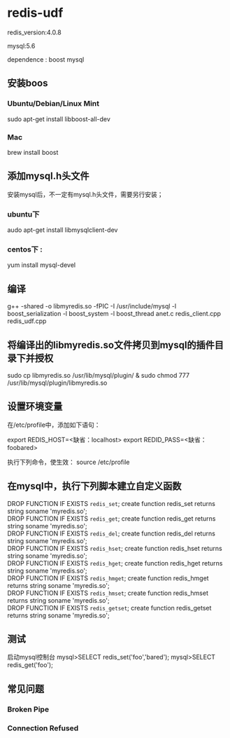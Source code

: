 # redis-udf

redis_version:4.0.8

mysql:5.6

dependence : boost mysql

## 安装boos
### Ubuntu/Debian/Linux Mint
  sudo apt-get install libboost-all-dev

### Mac
  brew install boost

## 添加mysql.h头文件
   安装mysql后，不一定有mysql.h头文件，需要另行安装；
### ubuntu下   
   audo apt-get install libmysqlclient-dev

### centos下 :
   yum install mysql-devel

## 编译
   g++ -shared -o libmyredis.so -fPIC -I /usr/include/mysql -l boost_serialization -l boost_system -l boost_thread  anet.c redis_client.cpp redis_udf.cpp


## 将编译出的libmyredis.so文件拷贝到mysql的插件目录下并授权
   sudo cp libmyredis.so /usr/lib/mysql/plugin/ & sudo chmod 777 /usr/lib/mysql/plugin/libmyredis.so

## 设置环境变量
   在/etc/profile中，添加如下语句：

   export REDIS_HOST=<缺省：localhost>
   export REDID_PASS=<缺省：foobared>

执行下列命令，使生效：
   source /etc/profile


## 在mysql中，执行下列脚本建立自定义函数

   DROP FUNCTION IF EXISTS `redis_set`; create function redis_set returns string soname 'myredis.so';   
   DROP FUNCTION IF EXISTS `redis_get`; create function redis_get returns string soname 'myredis.so';   
   DROP FUNCTION IF EXISTS `redis_del`; create function redis_del returns string soname 'myredis.so';   
   DROP FUNCTION IF EXISTS `redis_hset`; create function redis_hset returns string soname 'myredis.so';   
   DROP FUNCTION IF EXISTS `redis_hget`; create function redis_hget returns string soname 'myredis.so';   
   DROP FUNCTION IF EXISTS `redis_hmget`; create function redis_hmget returns string soname 'myredis.so';   
   DROP FUNCTION IF EXISTS `redis_hmset`; create function redis_hmset returns string soname 'myredis.so';   
   DROP FUNCTION IF EXISTS `redis_getset`; create function redis_getset returns string soname 'myredis.so';


## 测试
   启动mysql控制台
   mysql>SELECT redis_set('foo','bared');
   mysql>SELECT redis_get('foo');

## 常见问题
### Broken Pipe

### Connection Refused





